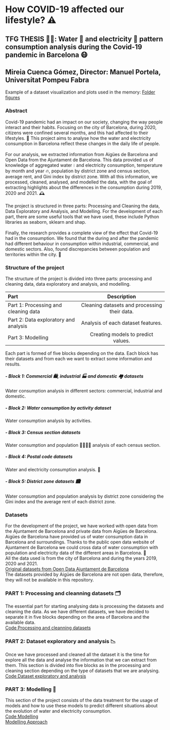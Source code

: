 # How COVID-19 affected our lifestyle? ⚠️
## TFG THESIS 👩‍🎓: Water 🚿 and electricity 🔌 pattern consumption analysis during the Covid-19 pandemic in Barcelona :mask:
## Mireia Cuenca Gómez, Director: Manuel Portela, Universitat Pompeu Fabra

Example of a dataset visualization and plots used in the memory: [Folder figures](figures)

### Abstract

Covid-19 pandemic had an impact on our society, changing the way people interact and their habits. Focusing on the city of Barcelona, during 2020, citizens were confined several months, and this had affected to their lifestyles. 🏡 This project aims to analyse how the water and electricity consumption in Barcelona reflect these changes in the daily life of people. <br><br>
For our analysis, we extracted information from Aigües de Barcelona and Open Data from the Ajuntament de Barcelona. This data provided us of knowledge of aggregated water 💧 and electricity consumption, temperature by month and year 🔥, population by district zone and census section, average rent, and Gini index by district zone. With all this information, we processed, cleaned, analysed, and modelled the data, with the goal of extracting highlights about the differences in the consumption during 2019, 2020 and 2021. 🕰️<br><br>
The project is structured in three parts: Processing and Cleaning the data, Data Exploratory and Analysis, and Modelling. For the development of each part, there are some useful tools that we have used, these include Python libraries as seaborn, sklearn and shap.<br><br>
Finally, the research provides a complete view of the effect that Covid-19 had in the consumption. We found that the during and after the pandemic had different behaviour in consumption within industrial, commercial, and domestic sectors. Also, found discrepancies between population and territories within the city. 🙌<br>

### Structure of the project
The structure of the project is divided into three parts: processing and cleaning data, data exploratory and analysis, and modelling.

| Part | Description |
| :---         |     :---:      |
| Part 1: Processing and cleaning data   | Cleaning datasets and processing their data.    |
| Part 2: Data exploratory and analysis     | Analysis of each dataset features.      |
| Part 3: Modelling     | Creating models to predict values.      |

Each part is formed of five blocks depending on the data. Each block has their datasets and from each we want to extract some information and results.
##### - Block 1: Commercial 🛍️, industrial 🏭 and domestic 🏘️ datasets
Water consumption analysis in different sectors: commercial, industrial and domestic.
##### - Block 2: Water consumption by activity dataset
Water consumption analysis by activities.
##### - Block 3: Census section datasets
Water consumption and population 👨‍👩‍👧‍👦 analysis of each census section.
##### - Block 4: Postal code datasets
Water and electricity consumption analysis. 🔋
##### - Block 5: District zone datasets 🏙️
Water consumption and population analysis by district zone considering the Gini index and the average rent of each district zone.

### Datasets
For the development of the project, we have worked with open data from the Ajuntament de Barcelona and private data from Aigües de Barcelona. Aigües de Barcelona have provided us of water consumption data in Barcelona and surroundings. Thanks to the public open data website of Ajuntament de Barcelona we could cross data of water consumption with population and electricity data of the different areas in Barcelona. 📍 <br>
All the data used is from the city of Barcelona and during the years 2019, 2020 and 2021.<br>
[Original datasets from Open Data Ajuntament de Barcelona](data/original_datasets)<br>
The datasets provided by Aigües de Barcelona are not open data, therefore, they will not be available in this repository.

### PART 1: Processing and cleanning datasets 🗂️
The essential part for starting analysing data is processing the datasets and cleaning the data. As we have different datasets, we have decided to separate it in five blocks depending on the area of Barcelona and the available data.<br>
[Code Processing and cleanning datasets](PART_1_PROCESSING_DATASETS_AND_CLEANNING_DATA.ipynb)

### PART 2: Dataset exploratory and analysis 📉
Once we have processed and cleaned all the dataset it is the time for explore all the data and analyse the information that we can extract from them. This section is divided into five blocks as in the processing and cleaning section depending on the type of datasets that we are analysing.<br> 
[Code Dataset exploratory and analysis](PART_2_DATASET_EXPLORATORY_DATA_ANALYSIS.ipynb)

### PART 3: Modelling 📌
This section of the project consists of the data treatment for the usage of models and how to use these models to predict different situations about the evolution of water and electricity consumption.<br>
[Code Modelling](PART_3_MODELLING.ipynb)<br>
[Modelling Approach](Modelling_approach.pdf)

